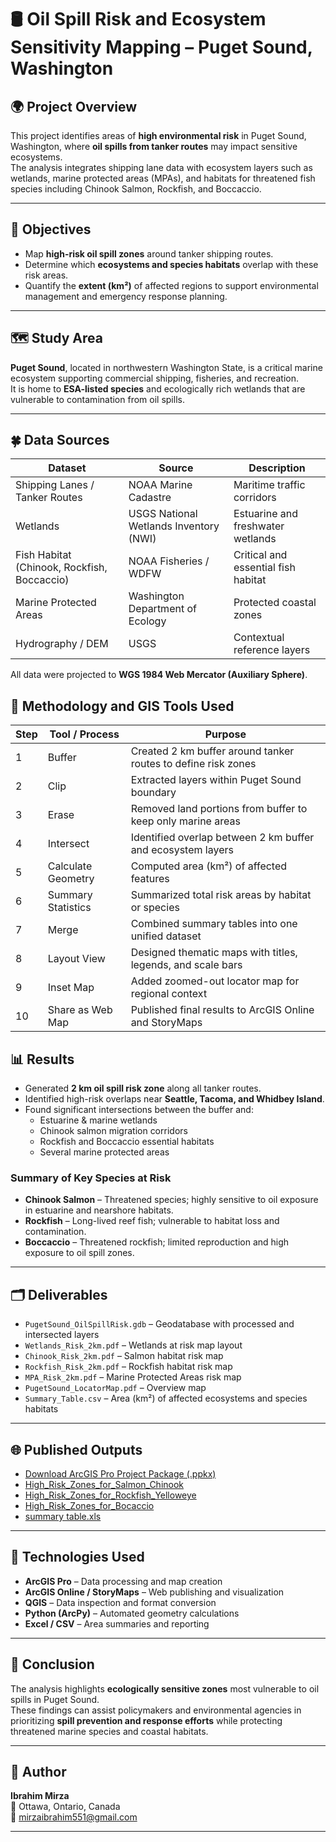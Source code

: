 # 🛢 Oil Spill Risk and Ecosystem Sensitivity Mapping – Puget Sound, Washington

## 🌍 Project Overview
This project identifies areas of **high environmental risk** in Puget Sound, Washington, where **oil spills from tanker routes** may impact sensitive ecosystems.  
The analysis integrates shipping lane data with ecosystem layers such as wetlands, marine protected areas (MPAs), and habitats for threatened fish species including Chinook Salmon, Rockfish, and Boccaccio.

---

## 🎯 Objectives
- Map **high-risk oil spill zones** around tanker shipping routes.  
- Determine which **ecosystems and species habitats** overlap with these risk areas.  
- Quantify the **extent (km²)** of affected regions to support environmental management and emergency response planning.  

---

## 🗺️ Study Area
**Puget Sound**, located in northwestern Washington State, is a critical marine ecosystem supporting commercial shipping, fisheries, and recreation.  
It is home to **ESA-listed species** and ecologically rich wetlands that are vulnerable to contamination from oil spills.

---

## 🍀 Data Sources

| Dataset                            | Source                             | Description                      |
|----------------------------------|----------------------------------|--------------------------------|
| Shipping Lanes / Tanker Routes    | NOAA Marine Cadastre| Maritime traffic corridors       |
| Wetlands | USGS National Wetlands Inventory (NWI) | Estuarine and freshwater wetlands |
| Fish Habitat (Chinook, Rockfish, Boccaccio) | NOAA Fisheries / WDFW | Critical and essential fish habitat |
| Marine Protected Areas            | Washington Department of Ecology | Protected coastal zones          |
| Hydrography / DEM                 | USGS                            | Contextual reference layers      |


All data were projected to **WGS 1984 Web Mercator (Auxiliary Sphere)**.

## 🧠 Methodology and GIS Tools Used

| Step | Tool / Process         | Purpose                                                      |
|------|----------------------- |--------------------------------------------------------------|
| 1    | Buffer                | Created 2 km buffer around tanker routes to define risk zones |
| 2    | Clip                  | Extracted layers within Puget Sound boundary                  |
| 3    | Erase                 | Removed land portions from buffer to keep only marine areas   |
| 4    | Intersect             | Identified overlap between 2 km buffer and ecosystem layers   |
| 5    | Calculate Geometry    | Computed area (km²) of affected features                      |
| 6    | Summary Statistics    | Summarized total risk areas by habitat or species             |
| 7    | Merge                 | Combined summary tables into one unified dataset              |
| 8    | Layout View           | Designed thematic maps with titles, legends, and scale bars   |
| 9    | Inset Map             | Added zoomed-out locator map for regional context             |
| 10   | Share as Web Map      | Published final results to ArcGIS Online and StoryMaps        |


## 📊 Results
- Generated **2 km oil spill risk zone** along all tanker routes.  
- Identified high-risk overlaps near **Seattle, Tacoma, and Whidbey Island**.  
- Found significant intersections between the buffer and:
  - Estuarine & marine wetlands  
  - Chinook salmon migration corridors  
  - Rockfish and Boccaccio essential habitats  
  - Several marine protected areas  

### Summary of Key Species at Risk
- **Chinook Salmon** – Threatened species; highly sensitive to oil exposure in estuarine and nearshore habitats.  
- **Rockfish** – Long-lived reef fish; vulnerable to habitat loss and contamination.  
- **Boccaccio** – Threatened rockfish; limited reproduction and high exposure to oil spill zones.

---

## 🗂️ Deliverables
- `PugetSound_OilSpillRisk.gdb` – Geodatabase with processed and intersected layers  
- `Wetlands_Risk_2km.pdf` – Wetlands at risk map layout  
- `Chinook_Risk_2km.pdf` – Salmon habitat risk map  
- `Rockfish_Risk_2km.pdf` – Rockfish habitat risk map  
- `MPA_Risk_2km.pdf` – Marine Protected Areas risk map  
- `PugetSound_LocatorMap.pdf` – Overview map  
- `Summary_Table.csv` – Area (km²) of affected ecosystems and species habitats  

---

## 🌐 Published Outputs
- [Download ArcGIS Pro Project Package (.ppkx)](https://drive.google.com/file/d/1rDM2wYOwI6aSd7hHsR_G7UW-n506B1Cd/view?usp=sharing)
- [High_Risk_Zones_for_Salmon_Chinook](https://github.com/user-attachments/assets/935f95f7-18f7-4fc1-af5f-79f0ae7fc6a0)
- [High_Risk_Zones_for_Rockfish_Yelloweye](https://github.com/user-attachments/assets/f37ff00f-c6c0-45a1-9d3d-0b8b2845edc0)
- [High_Risk_Zones_for_Bocaccio](https://github.com/user-attachments/assets/4ea5cfbc-1e52-488f-8b98-1f0e4ee12d73)
- [summary table.xls](https://github.com/user-attachments/files/22910347/summary.table.xls)


---

## 🧰 Technologies Used
- **ArcGIS Pro** – Data processing and map creation  
- **ArcGIS Online / StoryMaps** – Web publishing and visualization  
- **QGIS** – Data inspection and format conversion  
- **Python (ArcPy)** – Automated geometry calculations  
- **Excel / CSV** – Area summaries and reporting  

---

## 🧾 Conclusion
The analysis highlights **ecologically sensitive zones** most vulnerable to oil spills in Puget Sound.  
These findings can assist policymakers and environmental agencies in prioritizing **spill prevention and response efforts** while protecting threatened marine species and coastal habitats.

---

## 👤 Author
**Ibrahim Mirza**  
📍 Ottawa, Ontario, Canada  
📧 mirzaibrahim551@gmail.com  


---




